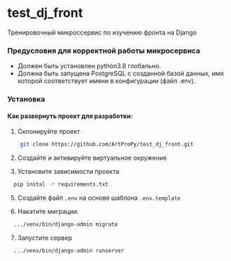 # test_dj_front
Тренировочный микроссервис по изучению фронта на Django

### Предусловия для корректной работы микросервиса

* Должен быть установлен python3.8 глобально.
* Должна быть запущена PostgreSQL с созданной базой данных, имя которой соответствует
имени в конфигурации (файл .env).

### Установка
#### Как развернуть проект для разработки:

1. Склонируйте проект
```bash
    git clone https://github.com/ArtProPy/test_dj_front.git
```

2. Создайте и активируйте виртуальное окружение 

3. Установите зависимости проекта
```bash
  pip instal -r requirements.txt  
```

5. Создайте файл `.env` на основе шаблона `.env.template`

6. Накатите миграции:
```bash
  .../venv/bin/django-admin migrate
```

7. Запустите сервер
```bash
  .../venv/bin/django-admin runserver
```